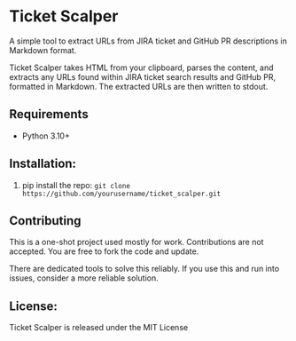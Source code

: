 # **Ticket Scalper**

A simple tool to extract URLs from JIRA ticket and GitHub
PR descriptions in Markdown format.

Ticket Scalper takes HTML from your clipboard, parses the content, and extracts any URLs found within JIRA ticket search results and GitHub PR, formatted in Markdown. The extracted URLs are then written to stdout.

## Requirements

- Python 3.10+

## Installation:

1. pip install the repo: `git clone
https://github.com/yourusername/ticket_scalper.git`

## Contributing

This is a one-shot project used mostly for work. Contributions are not accepted. You are free to fork the code and update.

There are dedicated tools to solve this reliably. If you use this and run into issues, consider a more reliable solution.

## License:

Ticket Scalper is released under the MIT License
